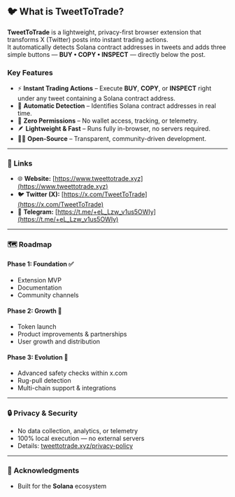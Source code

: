 ## 🐦 What is TweetToTrade?

**TweetToTrade** is a lightweight, privacy-first browser extension that transforms X (Twitter) posts into instant trading actions.  
It automatically detects Solana contract addresses in tweets and adds three simple buttons — **BUY • COPY • INSPECT** — directly below the post.

### Key Features
- ⚡ **Instant Trading Actions** – Execute **BUY**, **COPY**, or **INSPECT** right under any tweet containing a Solana contract address.  
- 🧠 **Automatic Detection** – Identifies Solana contract addresses in real time.  
- 🧩 **Zero Permissions** – No wallet access, tracking, or telemetry.  
- 🪶 **Lightweight & Fast** – Runs fully in-browser, no servers required.  
- 🧑‍💻 **Open-Source** – Transparent, community-driven development.  

---

### 🔗 Links
- 🌐 **Website:** [https://www.tweettotrade.xyz](https://www.tweettotrade.xyz)  
- 🐦 **Twitter (X):** [https://x.com/TweetToTrade](https://x.com/TweetToTrade)  
- 💬 **Telegram:** [https://t.me/+eL_Lzw_v1us5OWIy](https://t.me/+eL_Lzw_v1us5OWIy)

---

### 🗺️ Roadmap

#### Phase 1: Foundation ✅  
- Extension MVP  
- Documentation  
- Community channels  

#### Phase 2: Growth 🚀  
- Token launch  
- Product improvements & partnerships  
- User growth and distribution  

#### Phase 3: Evolution 🧠  
- Advanced safety checks within x.com  
- Rug-pull detection  
- Multi-chain support & integrations  

---

### 🔒 Privacy & Security
- No data collection, analytics, or telemetry  
- 100% local execution — no external servers  
- Details: [tweettotrade.xyz/privacy-policy](https://www.tweettotrade.xyz/privacy-policy)

---

### 🙌 Acknowledgments
- Built for the **Solana** ecosystem  
